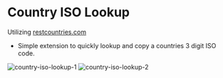 # Country ISO Lookup

Utilizing [restcountries.com](https://restcountries.com/#endpoints-list-of-codes)
- Simple extension to quickly lookup and copy a countries 3 digit ISO code.

![country-iso-lookup-1](https://github.com/user-attachments/assets/e4168300-9683-49b3-9fc9-edb0428b1f16)
![country-iso-lookup-2](https://github.com/user-attachments/assets/e2d81ee8-c9f6-4301-bc61-200871d25ae0)
